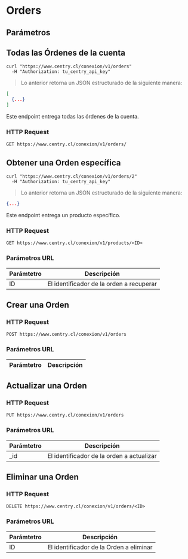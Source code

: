 # Orders

## Parámetros




## Todas las Órdenes de la cuenta

```shell
curl "https://www.centry.cl/conexion/v1/orders"
  -H "Authorization: tu_centry_api_key"
```

> Lo anterior retorna un JSON estructurado de la siguiente manera:

```json
[
  {...}
]
```

Este endpoint entrega todas las órdenes de la cuenta.

### HTTP Request

`GET https://www.centry.cl/conexion/v1/orders/`




## Obtener una Orden específica

```shell
curl "https://www.centry.cl/conexion/v1/orders/2"
  -H "Authorization: tu_centry_api_key"
```

> Lo anterior retorna un JSON estructurado de la siguiente manera:

```json
{...}
```

Este endpoint entrega un producto específico.

### HTTP Request

`GET https://www.centry.cl/conexion/v1/products/<ID>`

### Parámetros URL

Parámtetro | Descripción
---------- | -----------
ID | El identificador de la orden a recuperar




## Crear una Orden

### HTTP Request

`POST https://www.centry.cl/conexion/v1/orders`

### Parámetros URL

Parámtetro | Descripción
---------- | -----------




## Actualizar una Orden

### HTTP Request

`PUT https://www.centry.cl/conexion/v1/orders`

### Parámetros URL

Parámtetro | Descripción
---------- | -----------
_id | El identificador de la orden a actualizar





## Eliminar una Orden

### HTTP Request

`DELETE https://www.centry.cl/conexion/v1/orders/<ID>`

### Parámetros URL

Parámtetro | Descripción
---------- | -----------
ID | El identificador de la Orden a eliminar